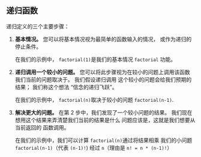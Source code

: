 ## 递归函数
递归定义的三个主要步骤：

1.  **基本情况。** 您可以将基本情况视为最简单的函数输入的情况， 或作为递归的停止条件。
    
    在我们的示例中， `factorial(1)`是我们的基本情况 `factorial` 功能。
    
2.  **递归调用一个较小的问题。** 您可以将此步骤视为在较小的问题上调用该函数 我们当前的问题取决于。 我们假设递归调用 这个较小的问题会给我们预期的结果； 我们称这个想法 “信念的递归飞跃”。
    
    在我们的示例中， `factorial(n)`取决于较小的问题 `factorial(n-1)`.
    
3.  **解决更大的问题。** 在第 2 步中，我们发现了一个较小问题的结果。 我们现在想用这个结果来弄清楚我们当前的结果是什么 问题应该是，这就是我们想要从当前返回的 函数调用。
    
    在我们的示例中，我们可以计算 `factorial(n)`通过将结果相乘 我们的小问题 `factorial(n-1)`（代表 `(n-1)!`) 经过 `n`（理由是 `n! = n * (n-1)!`）